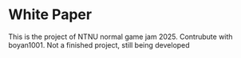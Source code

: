 # White Paper  
This is the project of NTNU normal game jam 2025.
Contrubute with boyan1001.
Not a finished project, still being developed
